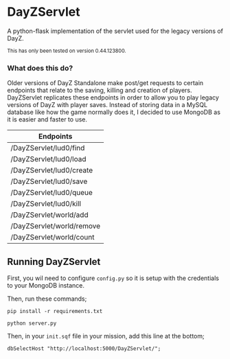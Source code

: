 # DayZServlet
A python-flask implementation of the servlet used for the legacy versions of DayZ.

<sup>This has only been tested on version 0.44.123800.</sup>

### What does this do?
Older versions of DayZ Standalone make post/get requests to certain endpoints that relate to the saving, killing and creation of players. DayZServlet replicates these endpoints in order to allow you to play legacy versions of DayZ with player saves. Instead of storing data in a MySQL database like how the game normally does it, I decided to use MongoDB as it is easier and faster to use.

| Endpoints                 |
| ------------------------- |
| /DayZServlet/lud0/find    |
| /DayZServlet/lud0/load    |
| /DayZServlet/lud0/create  |
| /DayZServlet/lud0/save    |
| /DayZServlet/lud0/queue   |
| /DayZServlet/lud0/kill    |
| /DayZServlet/world/add    |
| /DayZServlet/world/remove |
| /DayZServlet/world/count  |

## Running DayZServlet
First, you wil need to configure `config.py` so it is setup with the credentials to your MongoDB instance.

Then, run these commands;

`pip install -r requirements.txt`

`python server.py`

Then, in your `init.sqf` file in your mission, add this line at the bottom;

`dbSelectHost "http://localhost:5000/DayZServlet/";`
